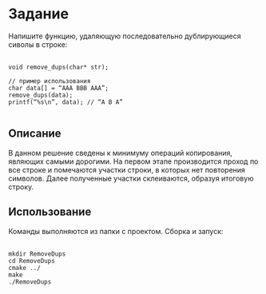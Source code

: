 # Задание
Напишите функцию, удаляющую последовательно дублирующиеся сиволы в строке:
<pre>
    <code>
void remove_dups(char* str);

// пример использования
char data[] = “AAA BBB ААА”;
remove_dups(data);
printf(“%s\n”, data); // “A B A”
    </code>
</pre>

## Описание
В данном решение сведены к минимуму операций копирования, являющих самыми дорогими.
На первом этапе производится проход по все строке и помечаются участки строки, в которых нет повторения символов. Далее полученные участки 
склеиваются, образуя итоговую строку.

## Использование

Команды выполняются из папки с проектом.
Сборка и запуск:
<pre>
    <code>
mkdir RemoveDups
cd RemoveDups 
cmake ../ 
make 
./RemoveDups
    </code>
</pre>